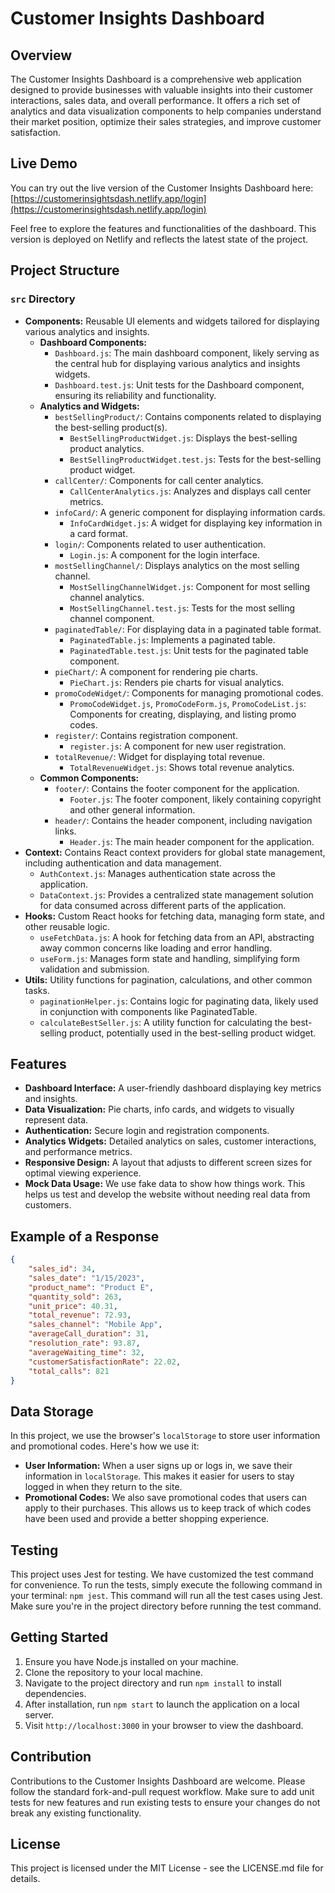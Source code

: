 # Customer Insights Dashboard

## Overview
The Customer Insights Dashboard is a comprehensive web application designed to provide businesses with valuable insights into their customer interactions, sales data, and overall performance. It offers a rich set of analytics and data visualization components to help companies understand their market position, optimize their sales strategies, and improve customer satisfaction.

## Live Demo

You can try out the live version of the Customer Insights Dashboard here: [https://customerinsightsdash.netlify.app/login](https://customerinsightsdash.netlify.app/login)

Feel free to explore the features and functionalities of the dashboard. This version is deployed on Netlify and reflects the latest state of the project.

## Project Structure

### `src` Directory
- **Components:** Reusable UI elements and widgets tailored for displaying various analytics and insights.
  - **Dashboard Components:**
    - `Dashboard.js`: The main dashboard component, likely serving as the central hub for displaying various analytics and insights widgets.
    - `Dashboard.test.js`: Unit tests for the Dashboard component, ensuring its reliability and functionality.
  - **Analytics and Widgets:**
    - `bestSellingProduct/`: Contains components related to displaying the best-selling product(s).
      - `BestSellingProductWidget.js`: Displays the best-selling product analytics.
      - `BestSellingProductWidget.test.js`: Tests for the best-selling product widget.
    - `callCenter/`: Components for call center analytics.
      - `CallCenterAnalytics.js`: Analyzes and displays call center metrics.
    - `infoCard/`: A generic component for displaying information cards.
      - `InfoCardWidget.js`: A widget for displaying key information in a card format.
    - `login/`: Components related to user authentication.
      - `Login.js`: A component for the login interface.
    - `mostSellingChannel/`: Displays analytics on the most selling channel.
      - `MostSellingChannelWidget.js`: Component for most selling channel analytics.
      - `MostSellingChannel.test.js`: Tests for the most selling channel component.
    - `paginatedTable/`: For displaying data in a paginated table format.
      - `PaginatedTable.js`: Implements a paginated table.
      - `PaginatedTable.test.js`: Unit tests for the paginated table component.
    - `pieChart/`: A component for rendering pie charts.
      - `PieChart.js`: Renders pie charts for visual analytics.
    - `promoCodeWidget/`: Components for managing promotional codes.
      - `PromoCodeWidget.js`, `PromoCodeForm.js`, `PromoCodeList.js`: Components for creating, displaying, and listing promo codes.
    - `register/`: Contains registration component.
      - `register.js`: A component for new user registration.
    - `totalRevenue/`: Widget for displaying total revenue.
      - `TotalRevenueWidget.js`: Shows total revenue analytics.
  - **Common Components:**
    - `footer/`: Contains the footer component for the application.
      - `Footer.js`: The footer component, likely containing copyright and other general information.
    - `header/`: Contains the header component, including navigation links.
      - `Header.js`: The main header component for the application.
- **Context:** Contains React context providers for global state management, including authentication and data management.
  - `AuthContext.js`: Manages authentication state across the application.
  - `DataContext.js`: Provides a centralized state management solution for data consumed across different parts of the application.
- **Hooks:** Custom React hooks for fetching data, managing form state, and other reusable logic.
  - `useFetchData.js`: A hook for fetching data from an API, abstracting away common concerns like loading and error handling.
  - `useForm.js`: Manages form state and handling, simplifying form validation and submission.
- **Utils:** Utility functions for pagination, calculations, and other common tasks.
  - `paginationHelper.js`: Contains logic for paginating data, likely used in conjunction with components like PaginatedTable.
  - `calculateBestSeller.js`: A utility function for calculating the best-selling product, potentially used in the best-selling product widget.

## Features

- **Dashboard Interface:** A user-friendly dashboard displaying key metrics and insights.
- **Data Visualization:** Pie charts, info cards, and widgets to visually represent data.
- **Authentication:** Secure login and registration components.
- **Analytics Widgets:** Detailed analytics on sales, customer interactions, and performance metrics.
- **Responsive Design:** A layout that adjusts to different screen sizes for optimal viewing experience.
- **Mock Data Usage:** We use fake data to show how things work. This helps us test and develop the website without needing real data from customers.

## Example of a Response

```json
{
    "sales_id": 34,
    "sales_date": "1/15/2023",
    "product_name": "Product E",
    "quantity_sold": 263,
    "unit_price": 40.31,
    "total_revenue": 72.93,
    "sales_channel": "Mobile App",
    "averageCall_duration": 31,
    "resolution_rate": 93.87,
    "averageWaiting_time": 32,
    "customerSatisfactionRate": 22.02,
    "total_calls": 821
}
```

## Data Storage

In this project, we use the browser's `localStorage` to store user information and promotional codes. Here's how we use it:
- **User Information:** When a user signs up or logs in, we save their information in `localStorage`. This makes it easier for users to stay logged in when they return to the site.
- **Promotional Codes:** We also save promotional codes that users can apply to their purchases. This allows us to keep track of which codes have been used and provide a better shopping experience.

## Testing

This project uses Jest for testing. We have customized the test command for convenience. To run the tests, simply execute the following command in your terminal: `npm jest`. This command will run all the test cases using Jest. Make sure you're in the project directory before running the test command.



## Getting Started

1. Ensure you have Node.js installed on your machine.
2. Clone the repository to your local machine.
3. Navigate to the project directory and run `npm install` to install dependencies.
4. After installation, run `npm start` to launch the application on a local server.
5. Visit `http://localhost:3000` in your browser to view the dashboard.


## Contribution

Contributions to the Customer Insights Dashboard are welcome. Please follow the standard fork-and-pull request workflow. Make sure to add unit tests for new features and run existing tests to ensure your changes do not break any existing functionality.

## License

This project is licensed under the MIT License - see the LICENSE.md file for details.
